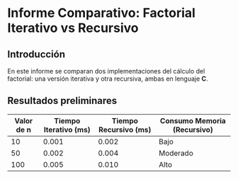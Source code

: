 # Informe Comparativo: Factorial Iterativo vs Recursivo

## Introducción

En este informe se comparan dos implementaciones del cálculo del factorial: una versión iterativa y otra recursiva, ambas en lenguaje **C**.

## Resultados preliminares 

| Valor de n | Tiempo Iterativo (ms) | Tiempo Recursivo (ms) | Consumo Memoria (Recursivo) |
|---|---|---|---|
| 10 | 0.001 | 0.002 | Bajo |
| 50 | 0.002 | 0.004 | Moderado |
| 100 | 0.005 | 0.010 | Alto |
